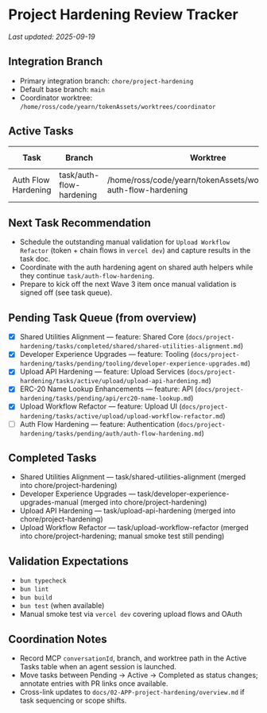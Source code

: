 # Project Hardening Review Tracker

_Last updated: 2025-09-19_

## Integration Branch

- Primary integration branch: `chore/project-hardening`
- Default base branch: `main`
- Coordinator worktree: `/home/ross/code/yearn/tokenAssets/worktrees/coordinator`

## Active Tasks

| Task | Branch | Worktree | Agent | MCP `conversationId` | Status |
| --- | --- | --- | --- | --- | --- |
| Auth Flow Hardening | task/auth-flow-hardening | /home/ross/code/yearn/tokenAssets/worktrees/task-auth-flow-hardening | External Agent | N/A | In progress |

## Next Task Recommendation

- Schedule the outstanding manual validation for `Upload Workflow Refactor` (token + chain flows in `vercel dev`) and capture results in the task doc.
- Coordinate with the auth hardening agent on shared auth helpers while they continue `task/auth-flow-hardening`.
- Prepare to kick off the next Wave 3 item once manual validation is signed off (see task queue).

## Pending Task Queue (from overview)

- [x] Shared Utilities Alignment — feature: Shared Core (`docs/project-hardening/tasks/completed/shared/shared-utilities-alignment.md`)
- [x] Developer Experience Upgrades — feature: Tooling (`docs/project-hardening/tasks/pending/tooling/developer-experience-upgrades.md`)
- [x] Upload API Hardening — feature: Upload Services (`docs/project-hardening/tasks/active/upload/upload-api-hardening.md`)
- [x] ERC-20 Name Lookup Enhancements — feature: API (`docs/project-hardening/tasks/pending/api/erc20-name-lookup.md`)
- [x] Upload Workflow Refactor — feature: Upload UI (`docs/project-hardening/tasks/active/upload/upload-workflow-refactor.md`)
- [ ] Auth Flow Hardening — feature: Authentication (`docs/project-hardening/tasks/pending/auth/auth-flow-hardening.md`)

## Completed Tasks

- Shared Utilities Alignment — task/shared-utilities-alignment (merged into chore/project-hardening)
- Developer Experience Upgrades — task/developer-experience-upgrades-manual (merged into chore/project-hardening)
- Upload API Hardening — task/upload-api-hardening (merged into chore/project-hardening)
- Upload Workflow Refactor — task/upload-workflow-refactor (merged into chore/project-hardening; manual smoke test still pending)

## Validation Expectations

- `bun typecheck`
- `bun lint`
- `bun build`
- `bun test` (when available)
- Manual smoke test via `vercel dev` covering upload flows and OAuth

## Coordination Notes

- Record MCP `conversationId`, branch, and worktree path in the Active Tasks table when an agent session is launched.
- Move tasks between Pending → Active → Completed as status changes; annotate entries with PR links once available.
- Cross-link updates to `docs/02-APP-project-hardening/overview.md` if task sequencing or scope shifts.
